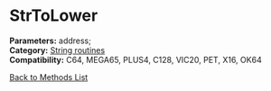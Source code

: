 # StrToLower

**Parameters:** address;  
**Category:** [String routines](../categories/string_routines.md)  
**Compatibility:** C64, MEGA65, PLUS4, C128, VIC20, PET, X16, OK64  


[Back to Methods List](../../SUMMARY.md)
